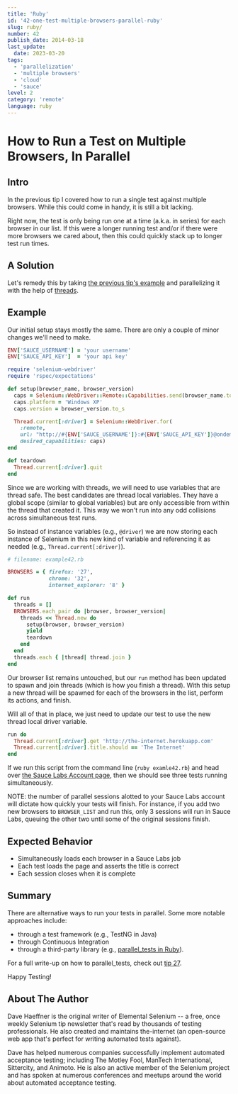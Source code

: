 ```yaml
---
title: 'Ruby'
id: '42-one-test-multiple-browsers-parallel-ruby'
slug: ruby/
number: 42
publish_date: 2014-03-18
last_update:
  date: 2023-03-20
tags:
  - 'parallelization'
  - 'multiple browsers'
  - 'cloud'
  - 'sauce'
level: 2
category: 'remote'
language: ruby
---
```


# How to Run a Test on Multiple Browsers, In Parallel

## Intro

In the previous tip I covered how to run a single test against multiple browsers. While this could come in handy, it is still a bit lacking.

Right now, the test is only being run one at a time (a.k.a. in series) for each browser in our list. If this were a longer running test and/or if there were more browsers we cared about, then this could quickly stack up to longer test run times.

## A Solution

Let's remedy this by taking [the previous tip's example](http://elementalselenium.com/tips/41-one-test-multiple-browsers) and parallelizing it with the help of [threads](http://www.tutorialspoint.com/ruby/ruby_multithreading.htm).

## Example

Our initial setup stays mostly the same. There are only a couple of minor changes we'll need to make.

```ruby
ENV['SAUCE_USERNAME'] = 'your username'
ENV['SAUCE_API_KEY']  = 'your api key'

require 'selenium-webdriver'
require 'rspec/expectations'

def setup(browser_name, browser_version)
  caps = Selenium::WebDriver::Remote::Capabilities.send(browser_name.to_sym)
  caps.platform = 'Windows XP'
  caps.version = browser_version.to_s

  Thread.current[:driver] = Selenium::WebDriver.for(
    :remote,
    url: "http://#{ENV['SAUCE_USERNAME']}:#{ENV['SAUCE_API_KEY']}@ondemand.saucelabs.com:80/wd/hub",
    desired_capabilities: caps)
end

def teardown
  Thread.current[:driver].quit
end
```

Since we are working with threads, we will need to use variables that are thread safe. The best candidates are thread local variables. They have a global scope (similar to global variables) but are only accessible from within the thread that created it. This way we won't run into any odd collisions across simultaneous test runs.

So instead of instance variables (e.g., `@driver`) we are now storing each instance of Selenium in this new kind of variable and referencing it as needed (e.g., `Thread.current[:driver]`).

```ruby
# filename: example42.rb

BROWSERS = { firefox: '27',
             chrome: '32',
             internet_explorer: '8' }

def run
  threads = []
  BROWSERS.each_pair do |browser, browser_version|
    threads << Thread.new do
      setup(browser, browser_version)
      yield
      teardown
    end
  end
  threads.each { |thread| thread.join }
end
```

Our browser list remains untouched, but our `run` method has been updated to spawn and join threads (which is how you finish a thread). With this setup a new thread will be spawned for each of the browsers in the list, perform its actions, and finish.

Will all of that in place, we just need to update our test to use the new thread local driver variable.

```ruby
run do
  Thread.current[:driver].get 'http://the-internet.herokuapp.com'
  Thread.current[:driver].title.should == 'The Internet'
end
```

If we run this script from the command line (`ruby examle42.rb`) and head over [the Sauce Labs Account page](https://saucelabs.com/account), then we should see three tests running simultaneously.

NOTE: the number of parallel sessions alotted to your Sauce Labs account will dictate how quickly your tests will finish. For instance, if you add two new browsers to `BROWSER_LIST` and run this, only 3 sessions will run in Sauce Labs, queuing the other two until some of the original sessions finish.

## Expected Behavior

+ Simultaneously loads each browser in a Sauce Labs job
+ Each test loads the page and asserts the title is correct
+ Each session closes when it is complete

## Summary

There are alternative ways to run your tests in parallel. Some more notable approaches include:

+ through a test framework (e.g., TestNG in Java)
+ through Continuous Integration
+ through a third-party library (e.g., [parallel_tests in Ruby](https://github.com/grosser/parallel_tests)).

For a full write-up on how to parallel_tests, check out [tip 27](http://elementalselenium.com/tips/27-parallel).

Happy Testing!

## About The Author

Dave Haeffner is the original writer of Elemental Selenium -- a free, once weekly Selenium tip newsletter that's read by thousands of testing professionals. He also created and maintains the-internet (an open-source web app that's perfect for writing automated tests against).

Dave has helped numerous companies successfully implement automated acceptance testing; including The Motley Fool, ManTech International, Sittercity, and Animoto. He is also an active member of the Selenium project and has spoken at numerous conferences and meetups around the world about automated acceptance testing.
